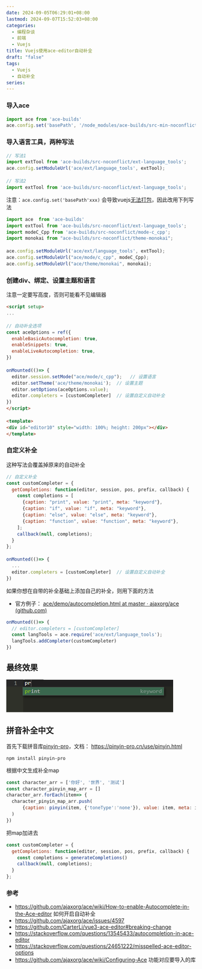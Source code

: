 ```yaml
---
date: 2024-09-05T06:29:01+08:00
lastmod: 2024-09-07T15:52:03+08:00
categories:
  - 编程杂谈
  - 前端
  - Vuejs
title: Vuejs使用ace-editor自动补全
draft: "false"
tags:
  - Vuejs
  - 自动补全
series: 
---
```

### 导入ace
```js
import ace from 'ace-builds'
ace.config.set('basePath', '/node_modules/ace-builds/src-min-noconflict');
```

### 导入语言工具，两种写法
```js
// 写法1
import extTool from 'ace-builds/src-noconflict/ext-language_tools';  
ace.config.setModuleUrl('ace/ext/language_tools', extTool);

// 写法2
import extTool from 'ace-builds/src-noconflict/ext-language_tools';
```

注意：`ace.config.set('basePath'xxx)` 会导致vuejs[无法打包](https://github.com/ajaxorg/ace/issues/4597)，因此改用下列写法
```js
import ace  from 'ace-builds'  
import extTool from 'ace-builds/src-noconflict/ext-language_tools';  
import modeC_Cpp from 'ace-builds/src-noconflict/mode-c_cpp';  
import monokai from "ace-builds/src-noconflict/theme-monokai";  
  
ace.config.setModuleUrl('ace/ext/language_tools', extTool);  
ace.config.setModuleUrl("ace/mode/c_cpp", modeC_Cpp);  
ace.config.setModuleUrl("ace/theme/monokai", monokai);
```

### 创建div、绑定、设置主题和语言

注意一定要写高度，否则可能看不见编辑器
```html
<script setup>
...

// 自动补全选项
const aceOptions = ref({  
  enableBasicAutocompletion: true,  
  enableSnippets: true,  
  enableLiveAutocompletion: true,  
})

onMounted(()=> {  
  editor.session.setMode("ace/mode/c_cpp");   // 设置语言
  editor.setTheme('ace/theme/monokai');  // 设置主题 
  editor.setOptions(aceOptions.value);  
  editor.completers = [customCompleter]  // 设置自定义自动补全
})
</script>

<template>
<div id="editor10" style="width: 100%; height: 200px"></div>
</template>
```

### 自定义补全
这种写法会覆盖掉原来的自动补全
```js
// 自定义补全
const customCompleter = {  
  getCompletions: function(editor, session, pos, prefix, callback) {  
    const completions = [  
      {caption: "print", value: "print", meta: "keyword"},  
      {caption: "if", value: "if", meta: "keyword"},  
      {caption: "else", value: "else", meta: "keyword"},  
      {caption: "function", value: "function", meta: "keyword"},  
    ];  
    callback(null, completions);  
  }  
};

onMounted(()=> {  
  ...
  editor.completers = [customCompleter]  // 设置自定义自动补全
})
```

如果你想在自带的补全基础上添加自己的补全，则用下面的方法
- 官方例子： [ace/demo/autocompletion.html at master · ajaxorg/ace (github.com)](https://github.com/ajaxorg/ace/blob/master/demo/autocompletion.html)
```js
onMounted(()=> {  
  // editor.completers = [customCompleter]  
  const langTools = ace.require('ace/ext/language_tools');  
  langTools.addCompleter(customCompleter)  
})
```


## 最终效果
![](Pasted%20image%2020240905063609.png)

## 拼音补全中文

首先下载拼音库[pinyin-pro](https://pinyin-pro.cn/)，文档： https://pinyin-pro.cn/use/pinyin.html
```
npm install pinyin-pro
```

根据中文生成补全map
```js
const character_arr = ['你好', '世界', '测试']  
const character_pinyin_map_arr = []  
character_arr.forEach(item=> {  
  character_pinyin_map_arr.push(  
      {caption: pinyin(item, {'toneType':'none'}), value: item, meta: item}  
  )  
})
```
把map加进去
```js
const customCompleter = {  
  getCompletions: function(editor, session, pos, prefix, callback) {  
    const completions = generateCompletions()  
    callback(null, completions);  
  }
};
```



### 参考
- https://github.com/ajaxorg/ace/wiki/How-to-enable-Autocomplete-in-the-Ace-editor 如何开启自动补全
- https://github.com/ajaxorg/ace/issues/4597
- https://github.com/CarterLi/vue3-ace-editor#breaking-change
- https://stackoverflow.com/questions/13545433/autocompletion-in-ace-editor
- https://stackoverflow.com/questions/24651222/misspelled-ace-editor-options
- https://github.com/ajaxorg/ace/wiki/Configuring-Ace  功能对应要导入的库